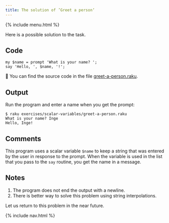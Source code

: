 ```yaml
---
title: The solution of ’Greet a person‘
---
```


{% include menu.html %}

Here is a possible solution to the task.

## Code

    my $name = prompt 'What is your name? ';
    say 'Hello, ', $name, '!';

🦋 You can find the source code in the file [greet-a-person.raku](https://github.com/ash/raku-course/blob/master/exercises/scalar-variables/greet-a-person.raku).

## Output

Run the program and enter a name when you get the prompt:

    $ raku exercises/scalar-variables/greet-a-person.raku 
    What is your name? Inge
    Hello, Inge!

## Comments

This program uses a scalar variable `$name` to keep a string that was entered by the user in response to the prompt. When the variable is used in the list that you pass to the `say` routine, you get the name in a message.

## Notes

1. The program does not end the output with a newline.
2. There is better way to solve this problem using string interpolations.

Let us return to this problem in the near future.

{% include nav.html %}